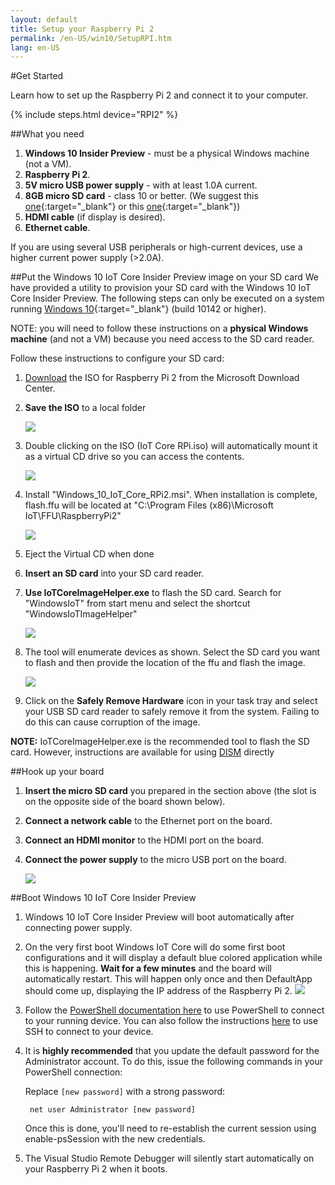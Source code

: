 ```yaml
---
layout: default
title: Setup your Raspberry Pi 2
permalink: /en-US/win10/SetupRPI.htm
lang: en-US
---
```


#Get Started

Learn how to set up the Raspberry Pi 2 and connect it to your computer.

{% include steps.html device="RPI2" %}

##What you need
1. **Windows 10 Insider Preview** - must be a physical Windows machine (not a VM).
2. **Raspberry Pi 2**.
3. **5V micro USB power supply** - with at least 1.0A current.
4. **8GB micro SD card** - class 10 or better. (We suggest this [one](http://www.amazon.com/gp/product/B00IVPU786){:target="_blank"} or this [one](http://www.amazon.com/SanDisk-Ultra-Micro-SDHC-16GB/dp/9966573445){:target="_blank"})
5. **HDMI cable** (if display is desired).
6. **Ethernet cable**.

If you are using several USB peripherals or high-current devices, use a higher current power supply (>2.0A).


##Put the Windows 10 IoT Core Insider Preview image on your SD card
We have provided a utility to provision your SD card with the Windows 10 IoT Core Insider Preview.  The following steps can only be executed on a system running [Windows 10](https://insider.windows.com){:target="_blank"} (build 10142 or higher).

NOTE: you will need to follow these instructions on a **physical Windows machine** (and not a VM) because you need access to the SD card reader.

Follow these instructions to configure your SD card:

1. [Download](http://go.microsoft.com/fwlink/?LinkId=616847) the ISO for Raspberry Pi 2 from the Microsoft Download Center.

2. **Save the ISO** to a local folder

	<img src="{{site.baseurl}}/images/SetupRPI/Iso.PNG">     
	
3. Double clicking on the ISO (IoT Core RPi.iso) will automatically mount it as a virtual CD drive so you can access the contents. 
	
	<img src="{{site.baseurl}}/images/SetupRPI/MSI.PNG">  
	
4. Install "Windows_10_IoT_Core_RPi2.msi". When installation is complete, flash.ffu will be located at "C:\Program Files (x86)\Microsoft IoT\FFU\RaspberryPi2"
	
	<img src="{{site.baseurl}}/images/SetupRPI/rpiffu.PNG">
	
5. Eject the Virtual CD when done
	
6. **Insert an SD card** into your SD card reader.

7. **Use IoTCoreImageHelper.exe** to flash the SD card. Search for "WindowsIoT" from start menu and select the shortcut "WindowsIoTImageHelper"

	<img src="{{site.baseurl}}/images/ImagerHelperSearch.PNG">

8. The tool will enumerate devices as shown. 
	Select the SD card you want to flash and then provide the location of the ffu and flash the image.

	<img src="{{site.baseurl}}/images/SetupRPI/ImageHelper.PNG">

9. Click on the **Safely Remove Hardware** icon in your task tray and select your USB SD card reader to safely remove it from the system.  Failing to do this can cause corruption of the image.

**NOTE:** IoTCoreImageHelper.exe is the recommended tool to flash the SD card. However, instructions are available for using [DISM]({{site.baseurl}}/{{page.lang}}/win10/samples/DISM.htm) directly

##Hook up your board

1. **Insert the micro SD card** you prepared in the section above (the slot is on the opposite side of the board shown below).
2. **Connect a network cable** to the Ethernet port on the board.
3. **Connect an HDMI monitor** to the HDMI port on the board.
4. **Connect the power supply** to the micro USB port on the board.

	<img class="device-images" src="{{site.baseurl}}/images/rpi2.png">


##Boot Windows 10 IoT Core Insider Preview
1. Windows 10 IoT Core Insider Preview will boot automatically after connecting power supply.
2. On the very first boot Windows IoT Core will do some first boot configurations and it will display a default blue colored application while this is happening. **Wait for a few minutes** and the board will automatically restart. This will happen only once and then DefaultApp should come up, displaying the IP address of the Raspberry Pi 2.
	<img class="device-images" src="{{site.baseurl}}/images/DefaultAppRpi2.png">
3. Follow the [PowerShell documentation here]({{site.baseurl}}/{{page.lang}}/win10/samples/PowerShell.htm) to use PowerShell to connect to your running device.  You can also follow the instructions [here]({{site.baseurl}}/{{page.lang}}/win10/samples/SSH.htm) to use SSH to connect to your device.
4. It is **highly recommended** that you update the default password for the Administrator account.
    To do this, issue the following commands in your PowerShell connection:

    Replace `[new password]` with a strong password:

        net user Administrator [new password]
        
    Once this is done, you'll need to re-establish the current session using enable-psSession with the new credentials.
    
5. The Visual Studio Remote Debugger will silently start automatically on your Raspberry Pi 2 when it boots.
